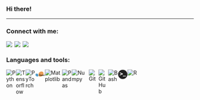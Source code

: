 ### Hi there!

---

### Connect with me:
[<img align="left" width="22px" src="https://cdn.jsdelivr.net/npm/simple-icons@v3/icons/twitter.svg" />][twitter]
[<img align="left" width="22px" src="https://cdn.jsdelivr.net/npm/simple-icons@v3/icons/linkedin.svg" />][linkedin]
[<img align="left" width="22px" src="https://cdn.jsdelivr.net/npm/simple-icons@v3/icons/medium.svg" />][medium]

<br>

### Languages and tools:
<img align="left" alt="Python" width="26px" src="https://cdn.jsdelivr.net/npm/simple-icons@v3/icons/python.svg" />

<img align="left" alt="Tensorflow" width="26px" src="https://cdn.jsdelivr.net/npm/simple-icons@v3/icons/tensorflow.svg" />

<img align="left" alt="PyTorch" width="26px" src="https://cdn.jsdelivr.net/npm/simple-icons@v3/icons/pytorch.svg" />

<img align="left" alt="scikit-learn" width="26px" src="https://raw.githubusercontent.com/github/explore/80688e429a7d4ef2fca1e82350fe8e3517d3494d/topics/scikit-learn/scikit-learn.png" />

<img align="left" alt="Matplotlib" width="46px" src="https://camo.githubusercontent.com/7cc5c1ce50d19bb148f96ffcb9b762201ad5e518/68747470733a2f2f6d6174706c6f746c69622e6f72672f5f7374617469632f6c6f676f322e737667" />

<img align="left" alt="Pandas" width="26px" src="https://cdn.jsdelivr.net/npm/simple-icons@v3/icons/pandas.svg" />

<img align="left" alt="Numpy" width="46px" src="https://camo.githubusercontent.com/37d9964b95f38c96ed2cce75182f7ebda4b90f64/68747470733a2f2f676863646e2e7261776769742e6f72672f6e756d70792f6e756d70792f6d61737465722f6272616e64696e672f69636f6e732f7072696d6172792f6e756d70796c6f676f2e737667" />

<img align="left" alt="Git" width="26px" src="https://cdn.jsdelivr.net/npm/simple-icons@v3/icons/git.svg" />

<img align="left" alt="GitHub" width="26px" src="https://cdn.jsdelivr.net/npm/simple-icons@v3/icons/github.svg" />

<img align="left" alt="Bash" width="26px" src="https://cdn.jsdelivr.net/npm/simple-icons@v3/icons/gnubash.svg" />

<img align="left" alt="Terminal" width="26px" src="https://raw.githubusercontent.com/github/explore/80688e429a7d4ef2fca1e82350fe8e3517d3494d/topics/terminal/terminal.png" />

<img align="left" alt="R" width="26px" src="https://cdn.jsdelivr.net/npm/simple-icons@v3/icons/r.svg" />



[twitter]: https://twitter.com/CleonW_
[linkedin]: https://linkedin.com/in/cleonwong/
[medium]: https://medium.com/@cleonwong
